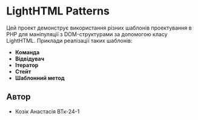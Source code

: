 # LightHTML Patterns

Цей проект демонструє використання різних шаблонів проектування в PHP для маніпуляції з DOM-структурами за допомогою класу LightHTML. Приклади реалізації таких шаблонів:

- **Команда** 
- **Відвідувач** 
- **Ітератор** 
- **Стейт** 
- **Шаблонний метод** 


## Автор

- Козік Анастасія ВТк-24-1